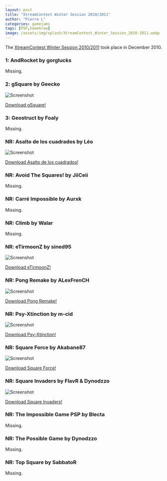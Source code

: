```yaml
---
layout: post
title: "XtreamContest Winter Session 2010/2011"
author: "Pierre L"
categories: gamejams
tags: [PSP,homebrew]
image: /assets/img/splash/XtreamContest_Winter_Session_2010-2011.webp
---
```


The [XtreamContest Winter Session 2010/2011](https://web.archive.org/web/20110209113749/http://www.xtreamlua.com:80/forums/viewtopic.php?f=13&t=5838) took place in December 2010.

### 1: AndRocket by gorglucks

Missing.

### 2: gSquare by Geecko

![Screenshot](https://github.com/PSP-Archive/PSP-Archive.github.io/raw/gh-pages/assets/img/snaps/GSQU01596_00000.webp)

<a href="https://archive.org/details/gSquare.7z">Download gSquare!</a>

### 3: Geostruct by Foaly

Missing.

### NR: Asalto de los cuadrados by Léo

![Screenshot](https://github.com/PSP-Archive/PSP-Archive.github.io/raw/gh-pages/assets/img/snaps/ADC-00529_00000.webp)

<a href="https://archive.org/details/adc-beta.-7z">Download Asalto de los cuadrados!</a>

### NR: Avoid The Squares! by JiiCeii

Missing.

### NR: Carré Impossible by Aurxk

Missing.

### NR: Climb by Walar

Missing.

### NR: eTirmoonZ by sined95

![Screenshot](https://github.com/PSP-Archive/PSP-Archive.github.io/raw/gh-pages/assets/img/snaps/ETIR01036_00000.webp)

<a href="https://archive.org/details/eTiremoonZ.7z">Download eTirmoonZ!</a>

### NR: Pong Remake by ALexFrenCH

![Screenshot](https://github.com/PSP-Archive/PSP-Archive.github.io/raw/gh-pages/assets/img/snaps/PONG01033_00000.webp)

<a href="https://archive.org/details/pong-remake.-7z">Download Pong Remake!</a>

### NR: Psy-Xtinction by m-cid

![Screenshot](https://github.com/PSP-Archive/PSP-Archive.github.io/raw/gh-pages/assets/img/snaps/psyxtinction.webp)

<a href="https://archive.org/details/psy-xtinction_v1.0.1.7z">Download Psy-Xtinction!</a>

### NR: Square Force by Akabane87

![Screenshot](https://github.com/PSP-Archive/PSP-Archive.github.io/raw/gh-pages/assets/img/snaps/SQUA01120_00000.webp)

<a href="https://archive.org/details/square-force.-7z">Download Square Force!</a>

### NR: Square Invaders by FlavR & Dynodzzo

![Screenshot](https://github.com/PSP-Archive/PSP-Archive.github.io/raw/gh-pages/assets/img/snaps/squareinvaders.webp)

<a href="https://archive.org/details/square-invaders.-7z">Download Square Invaders!</a>

### NR: The Impossible Game PSP by Blecta

Missing.

### NR: The Possible Game by Dynodzzo

Missing.

### NR: Top Square by SabbatoR

Missing.
